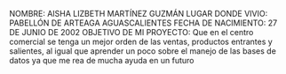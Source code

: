 NOMBRE: AISHA LIZBETH MARTÍNEZ GUZMÁN
LUGAR DONDE VIVIO: PABELLÓN DE ARTEAGA AGUASCALIENTES
FECHA DE NACIMIENTO: 27 DE JUNIO DE 2002
OBJETIVO DE MI PROYECTO: Que en el centro comercial se tenga un mejor orden de las ventas, productos entrantes y salientes, al igual
que aprender un poco sobre el manejo de las bases de datos ya que me rea de mucha ayuda en un futuro
